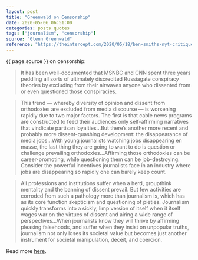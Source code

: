 ```yaml
---
layout: post
title: "Greenwald on Censorship"
date: 2020-05-06 06:51:00
categories: posts quotes
tags: ["journalism", "censorship"]
source: "Glenn Greenwald"
reference: "https://theintercept.com/2020/05/18/ben-smiths-nyt-critique-of-ronan-farrow-describes-a-toxic-corrosive-and-still-vibrant-trump-era-pathology-resistance-journalism/"
---
```


{{ page.source }} on censorship:

> It has been well-documented that MSNBC and CNN spent three years peddling all sorts of ultimately discredited Russiagate conspiracy theories by excluding from their airwaves anyone who dissented from or even questioned those conspiracies.

> This trend — whereby diversity of opinion and dissent from orthodoxies are excluded from media discourse — is worsening rapidly due to two major factors. The first is that cable news programs are constructed to feed their audiences only self-affirming narratives that vindicate partisan loyalties...But there’s another more recent and probably more dissent-quashing development: the disappearance of media jobs...With young journalists watching jobs disappearing en masse, the last thing they are going to want to do is question or challenge prevailing orthodoxies...Affirming those orthodoxies can be career-promoting, while questioning them can be job-destroying. Consider the powerful incentives journalists face in an industry where jobs are disappearing so rapidly one can barely keep count.

> All professions and institutions suffer when a herd, groupthink mentality and the banning of dissent prevail. But few activities are corroded from such a pathology more than journalism is, which has as its core function skepticism and questioning of pieties. Journalism quickly transforms into a sickly, limp version of itself when it itself wages war on the virtues of dissent and airing a wide range of perspectives...When journalists know they will thrive by affirming pleasing falsehoods, and suffer when they insist on unpopular truths, journalism not only loses its societal value but becomes just another instrument for societal manipulation, deceit, and coercion.

Read more [here]({{page.reference}}).